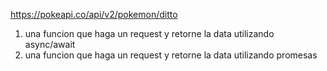 https://pokeapi.co/api/v2/pokemon/ditto
1) una funcion que haga un request y retorne la data utilizando async/await 
2)  una funcion que haga un request y retorne la data utilizando promesas 